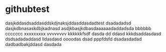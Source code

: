 # githubtest
dasjkddasdsaddasddskdjnaksjddasddasdadtest
dsadadadsd
dasjkdbnasaskdbjkadnasd
asdjkbasjkdbasdaaaaaadaddadsda
bbbbbb
ccccccc
xxxxxxxxx
vvvvvvvv
kkkkkkfsdf
dasda
dd
ddasd
kkkdsaddasdasd
dsdsadadaddasd
lldasdasd
oooodas
dsad
pppfdsfd
dsadasdadad
dadbadbakjddasd
dasdada
